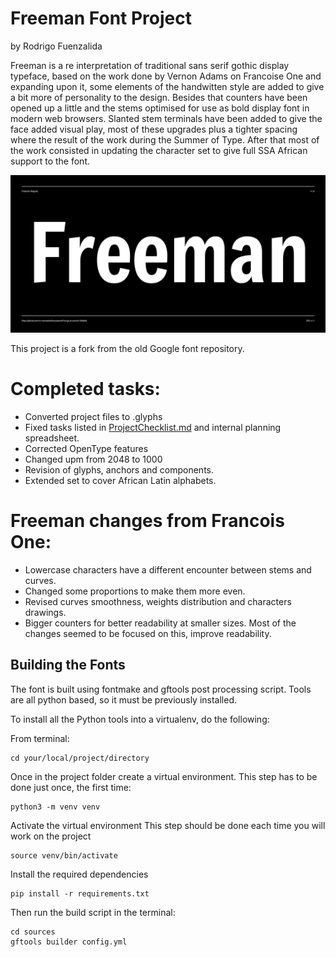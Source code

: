 # Freeman Font Project
by Rodrigo Fuenzalida

Freeman is a re interpretation of traditional sans serif gothic display typeface, based on the work done by Vernon Adams on Francoise One and expanding upon it, some elements of the handwitten style are added to give a bit more of personality to the design. Besides that counters have been opened up a little and the stems optimised for use as bold display font in modern web browsers. Slanted stem terminals have been added to give the face added visual play, most of these upgrades plus a tighter spacing where the result of the work during the Summer of Type. After that most of the work consisted in updating the character set to give full SSA African support to the font. 

![Sample Image](documentation/image1.png)

This project is a fork from the old Google font repository.

# Completed tasks:
- Converted project files to .glyphs
- Fixed tasks listed in [ProjectChecklist.md](https://github.com/googlefonts/gf-docs/blob/master/ProjectChecklist.md) and internal planning spreadsheet.
- Corrected OpenType features
- Changed upm from 2048 to 1000
- Revision of glyphs, anchors and components.
- Extended set to cover African Latin alphabets.

# Freeman changes from Francois One:
- Lowercase characters have a different encounter between stems and curves.
- Changed some proportions to make them more even.
- Revised curves smoothness, weights distribution and characters drawings.
- Bigger counters for better readability at smaller sizes. Most of the changes seemed to be focused on this, improve readability.

## Building the Fonts

The font is built using fontmake and gftools post processing script. Tools are all python based, so it must be previously installed.

To install all the Python tools into a virtualenv, do the following:

From terminal:

```
cd your/local/project/directory
```

Once in the project folder create a virtual environment. 
This step has to be done just once, the first time:

```
python3 -m venv venv
```

Activate the virtual environment
This step should be done each time you will work on the project

```
source venv/bin/activate
```

Install the required dependencies

```
pip install -r requirements.txt

```

Then run the build script in the terminal:

```
cd sources
gftools builder config.yml
```
